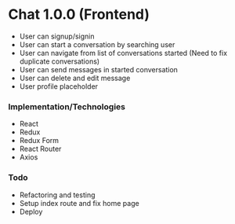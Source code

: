 # Chat 1.0.0 (Frontend)
- User can signup/signin
- User can start a conversation by searching user
- User can navigate from list of conversations started (Need to fix duplicate conversations)
- User can send messages in started conversation
- User can delete and edit message
- User profile placeholder

### Implementation/Technologies
- React
- Redux
- Redux Form
- React Router
- Axios

### Todo
- Refactoring and testing
- Setup index route and fix home page
- Deploy
